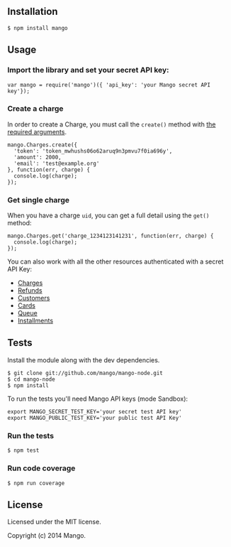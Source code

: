 ## Installation

```
$ npm install mango
```

## Usage

### Import the library and set your secret API key:
```
var mango = require('mango')({ 'api_key': 'your Mango secret API key'});
```

### Create a charge
In order to create a Charge, you must call the `create()` method with [the required arguments](https://developers.getmango.com/en/api/charges/?platform=node#arguments).

```
mango.Charges.create({
  'token': 'token_mwhushs06o62aruq9n3pmvu7f0ia696y',
  'amount': 2000,
  'email': 'test@example.org'
}, function(err, charge) {
  console.log(charge);
});
```

### Get single charge
When you have a charge `uid`, you can get a full detail using the `get()` method:
```
mango.Charges.get('charge_1234123141231', function(err, charge) {
  console.log(charge);
});
```

You can also work with all the other resources authenticated with a secret API Key:
- [Charges](https://developers.getmango.com/en/api/charges/?platform=node)
- [Refunds](https://developers.getmango.com/en/api/refunds/?platform=node)
- [Customers](https://developers.getmango.com/en/api/customers/?platform=node)
- [Cards](https://developers.getmango.com/en/api/cards/?platform=node)
- [Queue](https://developers.getmango.com/en/api/queue/?platform=node)
- [Installments](https://developers.getmango.com/en/api/installments/?platform=node)

## Tests

Install the module along with the dev dependencies.
```
$ git clone git://github.com/mango/mango-node.git
$ cd mango-node
$ npm install
```

To run the tests you'll need Mango API keys (mode Sandbox):
```
export MANGO_SECRET_TEST_KEY='your secret test API key'
export MANGO_PUBLIC_TEST_KEY='your public test API Key'
```

### Run the tests
```
$ npm test
```

### Run code coverage
```
$ npm run coverage
```

## License
Licensed under the MIT license.

Copyright (c) 2014 Mango.
